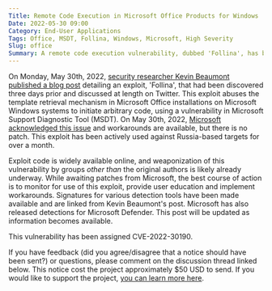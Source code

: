 ```yaml
---
Title: Remote Code Execution in Microsoft Office Products for Windows
Date: 2022-05-30 09:00
Category: End-User Applications
Tags: Office, MSDT, Follina, Windows, Microsoft, High Severity
Slug: office
Summary: A remote code execution vulnerability, dubbed 'Follina', has been found in Microsoft Office using Microsoft Support Diagnostic Tool (MSDT). This issue can be exploited in the default configuration on Windows, and only requires the user be tricked into downloading a malicious file. There is no patch. This issue has been assigned a bug alert severity of 'high'.
---
```


On Monday, May 30th, 2022, [security researcher Kevin Beaumont published a blog post](https://doublepulsar.com/follina-a-microsoft-office-code-execution-vulnerability-1a47fce5629e) detailing an exploit, 'Follina', that had been discovered three days prior and discussed at length on Twitter. This exploit abuses the template retrieval mechanism in Microsoft Office installations on Microsoft Windows systems to initiate arbitrary code, using a vulnerability in Microsoft Support Diagnostic Tool (MSDT).
On May 30th, 2022, [Microsoft acknowledged this issue](https://msrc-blog.microsoft.com/2022/05/30/guidance-for-cve-2022-30190-microsoft-support-diagnostic-tool-vulnerability/) and workarounds are available, but there is no patch. This exploit has been actively used against Russia-based targets for over a month.

Exploit code is widely available online, and weaponization of this vulnerability by groups _other than_ the original authors is likely already underway. While awaiting patches from Microsoft, the best course of action is to monitor for use of this exploit, provide user education and implement workarounds. Signatures for various detection tools have been made available and are linked from Kevin Beaumont's post. Microsoft has also released detections for Microsoft Defender. This post will be updated as information becomes available.

This vulnerability has been assigned CVE-2022-30190.

If you have feedback (did you agree/disagree that a notice should have been sent?) or questions, please comment on the discussion thread linked below. This notice cost the project approximately $50 USD to send. If you would like to support the project, [you can learn more here](https://bugalert.org/content/pages/financial-support.html).
